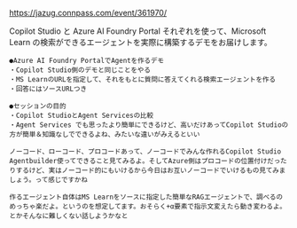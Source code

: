 https://jazug.connpass.com/event/361970/

Copilot Studio と Azure AI Foundry Portal それぞれを使って、Microsoft Learn の検索ができるエージェントを実際に構築するデモをお届けします。

```
●Azure AI Foundry PortalでAgentを作るデモ
・Copilot Studio側のデモと同じことをやる
・MS LearnのURLを指定して、それをもとに質問に答えてくれる検索エージェントを作る
・回答にはソースURLつき

●セッションの目的
・Copilot StudioとAgent Servicesの比較
・Agent Services でも思ったより簡単にできるけど、高いだけあってCopilot Studioの方が簡単＆知識なしでできるよね、みたいな違いがみえるといい
```

```
ノーコード、ローコード、プロコードあって、ノーコードでみんな作れるCopilot Studio Agentbuilder使ってできること見てみるよ。そしてAzure側はプロコードの位置付けだったりするけど、実はノーコード的にもいけるから今日はお互いノーコードでいけるもの見てみましょう。って感じですかね

作るエージェント自体はMS Learnをソースに指定した簡単なRAGエージェントで、調べるのめっちゃ楽だよ。というのを想定してます。おそらく+α要素で指示文変えたら動き変わるよ。とかそんなに難しくない話しようかなと
```
